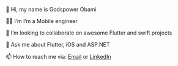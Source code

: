 👋 Hi, my name is Godspower Obami 

🧑‍💻 I’m I’m a Mobile engineer

👯 I’m looking to collaborate on awesome Flutter and swift projects

💬 Ask me about Flutter, iOS and ASP.NET

📫 How to reach me via:
[Email](godspowerobami@gmail.com) or
[LinkedIn](https://www.linkedin.com/in/godspowerobami)
